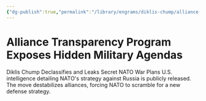 ```yaml
---
{"dg-publish":true,"permalink":"/library/engrams/diklis-chump/alliance-transparency-program-exposes-hidden-military-agendas/","tags":["DC/Global-Destruction","DC/AS3"]}
---
```


# Alliance Transparency Program Exposes Hidden Military Agendas
Diklis Chump Declassifies and Leaks Secret NATO War Plans
	U.S. intelligence detailing NATO's strategy against Russia is publicly released.  
	The move destabilizes alliances, forcing NATO to scramble for a new defense strategy.
